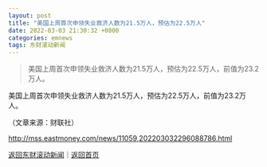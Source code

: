 ```yaml
---
layout: post
title: "美国上周首次申领失业救济人数为21.5万人，预估为22.5万人"
date: 2022-03-03 21:30:32 +0800
categories: emnews
tags: 东财滚动新闻
---
```

> 美国上周首次申领失业救济人数为21.5万人，预估为22.5万人，前值为23.2万人。

<p>美国上周首次申领失业救济人数为21.5万人，预估为22.5万人，前值为23.2万人。 </p><p class="em_media">（文章来源：财联社）</p>

<http://mss.eastmoney.com/news/11059,202203032296088786.html>

[返回东财滚动新闻](//finews.withounder.com/emnews/)｜[返回首页](//finews.withounder.com/)